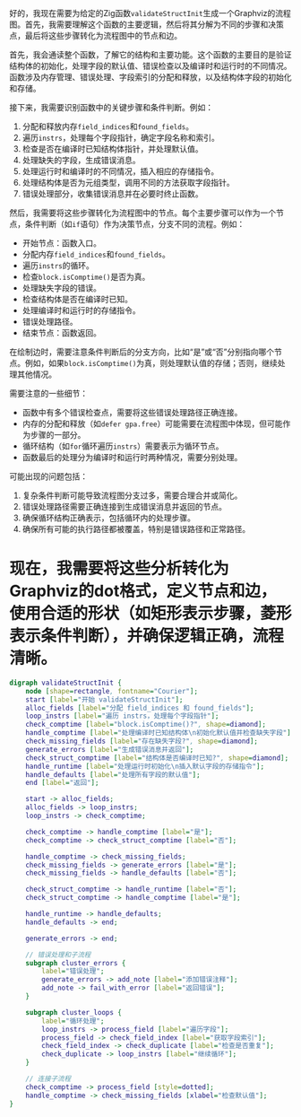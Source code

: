 好的，我现在需要为给定的Zig函数`validateStructInit`生成一个Graphviz的流程图。首先，我需要理解这个函数的主要逻辑，然后将其分解为不同的步骤和决策点，最后将这些步骤转化为流程图中的节点和边。

首先，我会通读整个函数，了解它的结构和主要功能。这个函数的主要目的是验证结构体的初始化，处理字段的默认值、错误检查以及编译时和运行时的不同情况。函数涉及内存管理、错误处理、字段索引的分配和释放，以及结构体字段的初始化和存储。

接下来，我需要识别函数中的关键步骤和条件判断。例如：

1. 分配和释放内存`field_indices`和`found_fields`。
2. 遍历`instrs`，处理每个字段指针，确定字段名称和索引。
3. 检查是否在编译时已知结构体指针，并处理默认值。
4. 处理缺失的字段，生成错误消息。
5. 处理运行时和编译时的不同情况，插入相应的存储指令。
6. 处理结构体是否为元组类型，调用不同的方法获取字段指针。
7. 错误处理部分，收集错误消息并在必要时终止函数。

然后，我需要将这些步骤转化为流程图中的节点。每个主要步骤可以作为一个节点，条件判断（如`if`语句）作为决策节点，分支不同的流程。例如：

- 开始节点：函数入口。
- 分配内存`field_indices`和`found_fields`。
- 遍历`instrs`的循环。
- 检查`block.isComptime()`是否为真。
- 处理缺失字段的错误。
- 检查结构体是否在编译时已知。
- 处理编译时和运行时的存储指令。
- 错误处理路径。
- 结束节点：函数返回。

在绘制边时，需要注意条件判断后的分支方向，比如“是”或“否”分别指向哪个节点。例如，如果`block.isComptime()`为真，则处理默认值的存储；否则，继续处理其他情况。

需要注意的一些细节：

- 函数中有多个错误检查点，需要将这些错误处理路径正确连接。
- 内存的分配和释放（如`defer gpa.free`）可能需要在流程图中体现，但可能作为步骤的一部分。
- 循环结构（如`for`循环遍历`instrs`）需要表示为循环节点。
- 函数最后的处理分为编译时和运行时两种情况，需要分别处理。

可能出现的问题包括：

1. 复杂条件判断可能导致流程图分支过多，需要合理合并或简化。
2. 错误处理路径需要正确连接到生成错误消息并返回的节点。
3. 确保循环结构正确表示，包括循环内的处理步骤。
4. 确保所有可能的执行路径都被覆盖，特别是错误路径和正常路径。

现在，我需要将这些分析转化为Graphviz的dot格式，定义节点和边，使用合适的形状（如矩形表示步骤，菱形表示条件判断），并确保逻辑正确，流程清晰。
================================================
```dot
digraph validateStructInit {
    node [shape=rectangle, fontname="Courier"];
    start [label="开始 validateStructInit"];
    alloc_fields [label="分配 field_indices 和 found_fields"];
    loop_instrs [label="遍历 instrs，处理每个字段指针"];
    check_comptime [label="block.isComptime()?", shape=diamond];
    handle_comptime [label="处理编译时已知结构体\n初始化默认值并检查缺失字段"];
    check_missing_fields [label="存在缺失字段?", shape=diamond];
    generate_errors [label="生成错误消息并返回"];
    check_struct_comptime [label="结构体是否编译时已知?", shape=diamond];
    handle_runtime [label="处理运行时初始化\n插入默认字段的存储指令"];
    handle_defaults [label="处理所有字段的默认值"];
    end [label="返回"];

    start -> alloc_fields;
    alloc_fields -> loop_instrs;
    loop_instrs -> check_comptime;

    check_comptime -> handle_comptime [label="是"];
    check_comptime -> check_struct_comptime [label="否"];

    handle_comptime -> check_missing_fields;
    check_missing_fields -> generate_errors [label="是"];
    check_missing_fields -> handle_defaults [label="否"];

    check_struct_comptime -> handle_runtime [label="否"];
    check_struct_comptime -> handle_comptime [label="是"];

    handle_runtime -> handle_defaults;
    handle_defaults -> end;

    generate_errors -> end;

    // 错误处理和子流程
    subgraph cluster_errors {
        label="错误处理";
        generate_errors -> add_note [label="添加错误注释"];
        add_note -> fail_with_error [label="返回错误"];
    }

    subgraph cluster_loops {
        label="循环处理";
        loop_instrs -> process_field [label="遍历字段"];
        process_field -> check_field_index [label="获取字段索引"];
        check_field_index -> check_duplicate [label="检查是否重复"];
        check_duplicate -> loop_instrs [label="继续循环"];
    }

    // 连接子流程
    check_comptime -> process_field [style=dotted];
    handle_comptime -> check_missing_fields [xlabel="检查默认值"];
}
```